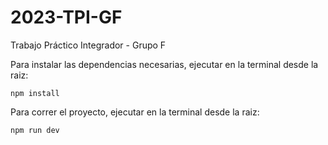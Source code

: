 # 2023-TPI-GF

Trabajo Práctico Integrador - Grupo F

Para instalar las dependencias necesarias, ejecutar en la terminal desde la raiz:

```
npm install
```

Para correr el proyecto, ejecutar en la terminal desde la raiz:

```
npm run dev
```
